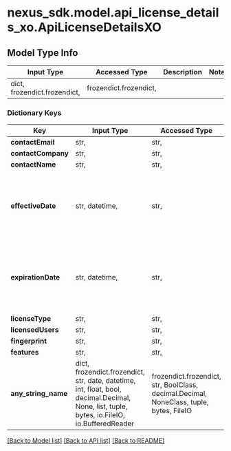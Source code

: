 # nexus_sdk.model.api_license_details_xo.ApiLicenseDetailsXO

## Model Type Info
Input Type | Accessed Type | Description | Notes
------------ | ------------- | ------------- | -------------
dict, frozendict.frozendict,  | frozendict.frozendict,  |  | 

### Dictionary Keys
Key | Input Type | Accessed Type | Description | Notes
------------ | ------------- | ------------- | ------------- | -------------
**contactEmail** | str,  | str,  |  | [optional] 
**contactCompany** | str,  | str,  |  | [optional] 
**contactName** | str,  | str,  |  | [optional] 
**effectiveDate** | str, datetime,  | str,  |  | [optional] value must conform to RFC-3339 date-time
**expirationDate** | str, datetime,  | str,  |  | [optional] value must conform to RFC-3339 date-time
**licenseType** | str,  | str,  |  | [optional] 
**licensedUsers** | str,  | str,  |  | [optional] 
**fingerprint** | str,  | str,  |  | [optional] 
**features** | str,  | str,  |  | [optional] 
**any_string_name** | dict, frozendict.frozendict, str, date, datetime, int, float, bool, decimal.Decimal, None, list, tuple, bytes, io.FileIO, io.BufferedReader | frozendict.frozendict, str, BoolClass, decimal.Decimal, NoneClass, tuple, bytes, FileIO | any string name can be used but the value must be the correct type | [optional]

[[Back to Model list]](../../README.md#documentation-for-models) [[Back to API list]](../../README.md#documentation-for-api-endpoints) [[Back to README]](../../README.md)

